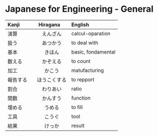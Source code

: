 # Japanese for Engineering - General
| Kanji | Hiragana | English |
| :--- | :---: | :--- | 
| 演算 |　えんざん | calcul-oparation |
| 扱う |　あつかう | to deal with |
| 基本 |　きほん | basic, fondamental |
| 数える |　かぞえる | to count |
| 加工 |　かこう | matufacturing |
| 報告する |　ほうこくする | to repport |
| 割合 |　わりあい | ratio | 
| 関数 |　かんすう | function |
| 埋める |　うめる | to fill |
| 工具 |　こうぐ | tool | 
| 結果 |　けっか | result |
